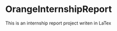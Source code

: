 OrangeInternshipReport
======================

This is an internship report project writen in LaTex
